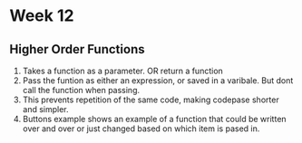 # Week 12
## Higher Order Functions

1. Takes a function as a parameter. OR return a function
2. Pass the funtion as either an expression, or saved in a varibale. But dont call the function when passing.
3. This prevents repetition of the same code, making codepase shorter and simpler.
4. Buttons example shows an example of a function that could be written over and over or just changed based on which item is pased in. 
